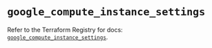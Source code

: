 # `google_compute_instance_settings`

Refer to the Terraform Registry for docs: [`google_compute_instance_settings`](https://registry.terraform.io/providers/hashicorp/google-beta/6.36.0/docs/resources/google_compute_instance_settings).
